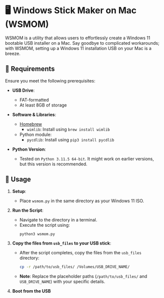 # 🖥️ Windows Stick Maker on Mac (WSMOM)

WSMOM is a utility that allows users to effortlessly create a Windows 11 bootable USB installer on a Mac. Say goodbye to complicated workarounds; with WSMOM, setting up a Windows 11 installation USB on your Mac is a breeze.

## 🔧 Requirements

Ensure you meet the following prerequisites:

- **USB Drive**: 
  - FAT-formatted
  - At least 8GB of storage
  
- **Software & Libraries**:
  - [Homebrew](https://brew.sh/)
    - `wimlib`: Install using `brew install wimlib`
  - Python module:
    - `pycdlib`: Install using `pip3 install pycdlib`
    
- **Python Version**: 
  - Tested on `Python 3.11.5 64-bit`. It might work on earlier versions, but this version is recommended.

## 🚀 Usage

1. **Setup**: 
   - Place `wsmom.py` in the same directory as your Windows 11 ISO.

2. **Run the Script**:
   - Navigate to the directory in a terminal.
   - Execute the script using:
     ```bash
     python3 wsmom.py
     ```

3. **Copy the files from `usb_files` to your USB stick**:
   - After the script completes, copy the files from the `usb_files` directory:
     ```bash
     cp -r /path/to/usb_files/ /Volumes/USB_DRIVE_NAME/
     ```
   - **Note**: Replace the placeholder paths (`/path/to/usb_files/` and `USB_DRIVE_NAME`) with your specific details.

4. **Boot from the USB**
